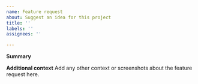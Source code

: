 ```yaml
---
name: Feature request
about: Suggest an idea for this project
title: ''
labels: ''
assignees: ''

---
```


**Summary**
<!-- A clear and concise description of what feature you'd like added. -->

**Additional context**
Add any other context or screenshots about the feature request here.
